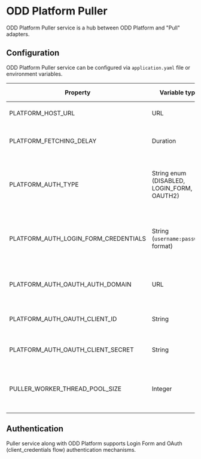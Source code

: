 # ODD Platform Puller

ODD Platform Puller service is a hub between ODD Platform and "Pull" adapters.

## Configuration

ODD Platform Puller service can be configured via `application.yaml` file or environment variables.

| Property | Variable type | Description | Default value |
|--|--|--|--|
| PLATFORM_HOST_URL | URL | ODD Platform's host URL, e.g. `http://localhost:8080` | - |
| PLATFORM_FETCHING_DELAY | Duration | Periodic interval on which data sources fetching task is executed.  | 10s |
| PLATFORM_AUTH_TYPE | String enum (DISABLED, LOGIN_FORM, OAUTH2) | Mechanism to use to authenticate in ODD Platform. Must match with the corresponding Platform's configuration | DISABLED |
| PLATFORM_AUTH_LOGIN_FORM_CREDENTIALS | String (`username:password` format)  | Credentials for pulling active data source list and ingesting into ODD Platform. Must be specified if `PLATFORM_AUTH_TYPE` setting is `LOGIN_FORM` | `admin:admin` |
| PLATFORM_AUTH_OAUTH_AUTH_DOMAIN | URL | Host URL of Authorization server. Must be specified if `PLATFORM_AUTH_TYPE` setting is `OAUTH2` | - |
| PLATFORM_AUTH_OAUTH_CLIENT_ID | String | OAuth2 Client ID. Must be specified if `PLATFORM_AUTH_TYPE` setting is `OAUTH2` | - |
| PLATFORM_AUTH_OAUTH_CLIENT_SECRET | String | OAuth2 Client Secret. Must be specified if `PLATFORM_AUTH_TYPE` setting is `OAUTH2` | - |
| PULLER_WORKER_THREAD_POOL_SIZE | Integer | The size of worker thread pool used for pulling entities from adapters and ingesting into ODD Platform | 5 |

## Authentication
Puller service along with ODD Platform supports Login Form and OAuth (client_credentials flow) authentication mechanisms.
